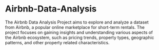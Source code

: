 # Airbnb-Data-Analysis
The Airbnb Data Analysis Project aims to explore and analyze a dataset from Airbnb, a popular online marketplace for short-term rentals. The project focuses on gaining insights and understanding various aspects of the Airbnb ecosystem, such as pricing trends, property types, geographic patterns, and other property related characteristics.   
